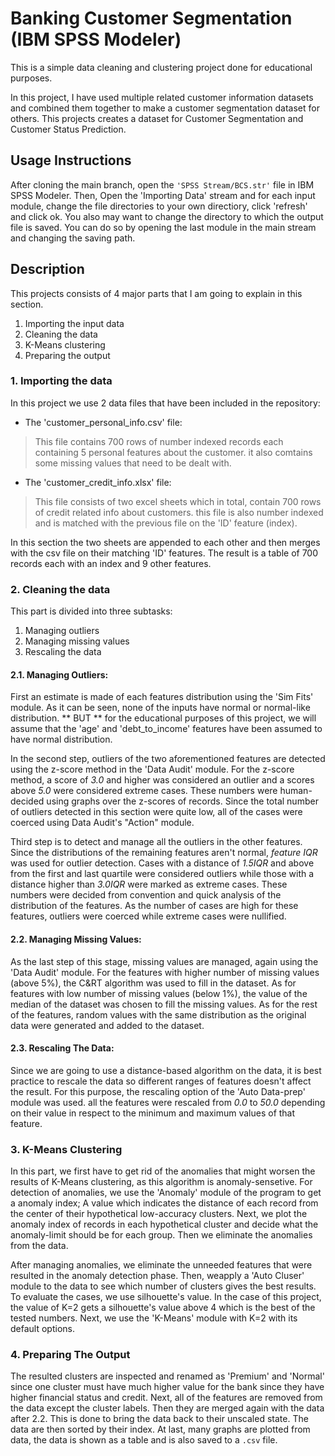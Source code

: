 
# Banking Customer Segmentation (IBM SPSS Modeler)

This is a simple data cleaning and clustering project done for educational purposes.

In this project, I have used multiple related customer information datasets and combined them together to make a customer segmentation dataset for others. This projects creates a dataset for Customer Segmentation and Customer Status Prediction.


## Usage Instructions
After cloning the main branch, open the ```'SPSS Stream/BCS.str'``` file in IBM SPSS Modeler.
Then, Open the 'Importing Data' stream and for each input module, change the file directories to your own directiory, click 'refresh' and click ok.
You also may want to change the directory to which the output file is saved. You can do so by opening the last module in the main stream and changing the saving path.
## Description

This projects consists of 4 major parts that I am going to explain in this section.
1. Importing the input data
2. Cleaning the data
3. K-Means clustering
4. Preparing the output

### 1. Importing the data
In this project we use 2 data files that have been included in the repository:
- The 'customer_personal_info.csv' file:
> This file contains 700 rows of number indexed records each containing 5 personal features about the customer. it also comtains some missing values that need to be dealt with.
- The 'customer_credit_info.xlsx' file:
> This file consists of two excel sheets which in total, contain 700 rows of credit related info about customers. this file is also number indexed and is matched with the previous file on the 'ID' feature (index).

In this section the two sheets are appended to each other and then merges with the csv file on their matching 'ID' features. The result is a table of 700 records each with an index and 9 other features.

### 2. Cleaning the data
This part is divided into three subtasks:
1. Managing outliers
2. Managing missing values
3. Rescaling the data

#### 2.1. Managing Outliers:
First an estimate is made of each features distribution using the 'Sim Fits' module.
As it can be seen, none of the inputs have normal or normal-like distribution.
** BUT ** for the educational purposes of this project, we will assume that the 'age' and 'debt_to_income' features have been assumed to have normal distribution.

In the second step, outliers of the two aforementioned features are detected using the z-score method in the 'Data Audit' module.
For the z-score method, a score of *3.0* and higher was considered an outlier and a scores above *5.0* were considered extreme cases.
These numbers were human-decided using graphs over the z-scores of records.
Since the total number of outliers detected in this section were quite low, all of the cases were coerced using Data Audit's "Action" module.

Third step is to detect and manage all the outliers in the other features.
Since the distributions of the remaining features aren't normal, *feature IQR* was used for outlier detection.
Cases with a distance of *1.5IQR* and above from the first and last quartile were considered outliers while those with a distance higher than *3.0IQR* were marked as extreme cases.
These numbers were decided from convention and quick analysis of the distribution of the features.
As the number of cases are high for these features, outliers were coerced while extreme cases were nullified.

#### 2.2. Managing Missing Values:
As the last step of this stage, missing values are managed, again using the 'Data Audit' module.
For the features with higher number of missing values (above 5%), the C&RT algorithm was used to fill in the dataset.
As for features with low number of missing values (below 1%), the value of the median of the dataset was chosen to fill the missing values.
As for the rest of the features, random values with the same distribution as the original data were generated and added to the dataset.

#### 2.3. Rescaling The Data:
Since we are going to use a distance-based algorithm on the data, it is best practice to rescale the data so different ranges of features doesn't affect the result.
For this purpose, the rescaling option of the 'Auto Data-prep' module was used. all the features were rescaled from *0.0* to *50.0* depending on their value in respect to the minimum and maximum values of that feature.

### 3. K-Means Clustering

In this part, we first have to get rid of the anomalies that might worsen the results of K-Means clustering, as this algorithm is anomaly-sensetive.
For detection of anomalies, we use the 'Anomaly' module of the program to get a anomaly index;
A value which indicates the distance of each record from the center of their hypothetical low-accuracy clusters.
Next, we plot the anomaly index of records in each hypothetical cluster and decide what the anomaly-limit should be for each group.
Then we eliminate the anomalies from the data.

After managing anomalies, we eliminate the unneeded features that were resulted in the anomaly detection phase.
Then, weapply a 'Auto Cluser' module to the data to see which number of clusters gives the best results.
To evaluate the cases, we use silhouette's value.
In the case of this project, the value of K=2 gets a silhouette's value above 4 which is the best of the tested numbers.
Next, we use the 'K-Means' module with K=2 with its default options.

### 4. Preparing The Output
The resulted clusters are inspected and renamed as 'Premium' and 'Normal' since one cluster must have much higher value for
the bank since they have higher financial status and credit.
Next, all of the features are removed from the data except the cluster labels.
Then they are merged again with the data after 2.2.
This is done to bring the data back to their unscaled state.
The data are then sorted by their index.
At last, many graphs are plotted from data, the data is shown as a table and is also saved to a ```.csv``` file.





